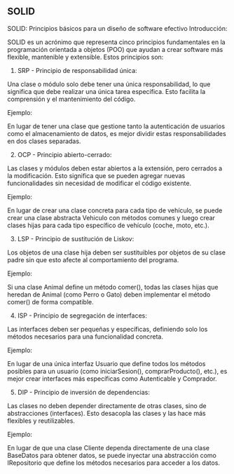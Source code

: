## SOLID

SOLID: Principios básicos para un diseño de software efectivo
Introducción:

SOLID es un acrónimo que representa cinco principios fundamentales en la programación orientada a objetos (POO) que ayudan a crear software más flexible, mantenible y extensible. Estos principios son:

1. SRP - Principio de responsabilidad única:

Una clase o módulo solo debe tener una única responsabilidad, lo que significa que debe realizar una única tarea específica. Esto facilita la comprensión y el mantenimiento del código.

Ejemplo:

En lugar de tener una clase que gestione tanto la autenticación de usuarios como el almacenamiento de datos, es mejor dividir estas responsabilidades en dos clases separadas.

2. OCP - Principio abierto-cerrado:

Las clases y módulos deben estar abiertos a la extensión, pero cerrados a la modificación. Esto significa que se pueden agregar nuevas funcionalidades sin necesidad de modificar el código existente.

Ejemplo:

En lugar de crear una clase concreta para cada tipo de vehículo, se puede crear una clase abstracta Vehiculo con métodos comunes y luego crear clases hijas para cada tipo específico de vehículo (coche, moto, etc.).

3. LSP - Principio de sustitución de Liskov:

Los objetos de una clase hija deben ser sustituibles por objetos de su clase padre sin que esto afecte al comportamiento del programa.

Ejemplo:

Si una clase Animal define un método comer(), todas las clases hijas que heredan de Animal (como Perro o Gato) deben implementar el método comer() de forma compatible.

4. ISP - Principio de segregación de interfaces:

Las interfaces deben ser pequeñas y específicas, definiendo solo los métodos necesarios para una funcionalidad concreta.

Ejemplo:

En lugar de una única interfaz Usuario que define todos los métodos posibles para un usuario (como iniciarSesion(), comprarProducto(), etc.), es mejor crear interfaces más específicas como Autenticable y Comprador.

5. DIP - Principio de inversión de dependencias:

Las clases no deben depender directamente de otras clases, sino de abstracciones (interfaces). Esto desacopla las clases y las hace más flexibles y reutilizables.

Ejemplo:

En lugar de que una clase Cliente dependa directamente de una clase BaseDatos para obtener datos, se puede inyectar una abstracción como IRepositorio que define los métodos necesarios para acceder a los datos.